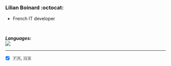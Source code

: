 ### Lilian Boinard :octocat: ###

- French IT developer


<br/>

***Languages:***
<br/>
<a src="https://github.com/LilianBoinard"><img src="https://github-readme-stats.vercel.app/api/top-langs/?username=LilianBoinard&&layout=compact&bg_color=0d1116&hide_border=true&title_color=f2f2f2&text_color=e5e5e5" /></a>

__________

- [X] :fr:, :uk:
